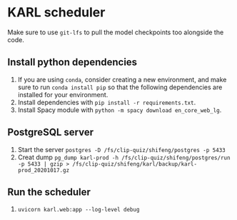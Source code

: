 # KARL scheduler

Make sure to use `git-lfs` to pull the model checkpoints too alongside the code.

## Install python dependencies
1. If you are using `conda`, consider creating a new environment, and make sure
   to run `conda install pip` so that the following dependencies are installed
   for your environment.
2. Install dependencies with `pip install -r requirements.txt`.
3. Install Spacy module with `python -m spacy download en_core_web_lg`.

## PostgreSQL server
1. Start the server `postgres -D /fs/clip-quiz/shifeng/postgres -p 5433`
2. Creat dump `pg_dump karl-prod -h /fs/clip-quiz/shifeng/postgres/run -p 5433 | gzip > /fs/clip-quiz/shifeng/karl/backup/karl-prod_20201017.gz`

## Run the scheduler
1. `uvicorn karl.web:app --log-level debug`

